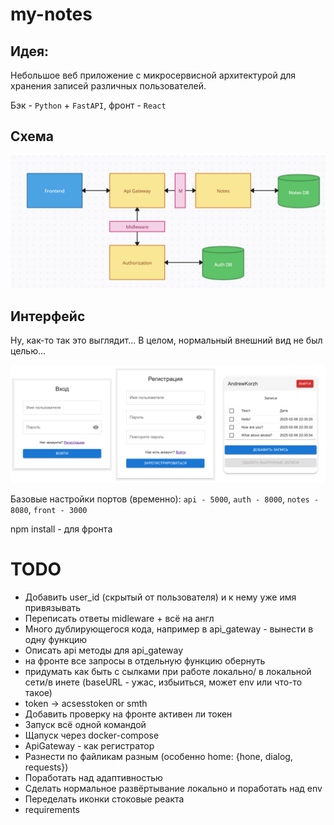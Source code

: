 # my-notes

## Идея:
Небольшое веб приложение с микросервисной архитектурой для хранения записей различных пользователей.

Бэк - `Python` + `FastAPI`, фронт - `React`

## Схема

![scheme](_img_/scheme.jpg)

## Интерфейс
Ну, как-то так это выглядит... В целом, нормальный внешний вид не был целью... 

![interface](_img_/interface.png)


Базовые настройки портов (временно): `api - 5000`, `auth - 8000`, `notes - 8080`, `front - 3000`

npm install - для фронта
# TODO
- Добавить user_id (скрытый от пользователя)  и к нему уже имя привязывать
- Переписать ответы midleware + всё на англ
- Много дублирующегося кода, например в api_gateway - вынести в одну функцию
- Описать api методы для api_gateway
- на фронте все запросы в отдельную функцию обернуть
- придумать как быть с сылками при работе локально/ в локальной сети/в инете (baseURL - ужас, избыиться, может env или что-то такое)
- token -> acsesstoken or smth
- Добавить проверку на фронте активен ли токен
- Запуск всё одной командой
- Щапуск через docker-compose
- ApiGateway - как регистратор
- Разнести по файликам разным (особенно home: {hone, dialog, requests})
- Поработать над адаптивностью
- Сделать нормальное развёртывание локально и поработать над env
- Переделать иконки стоковые реакта
- requirements